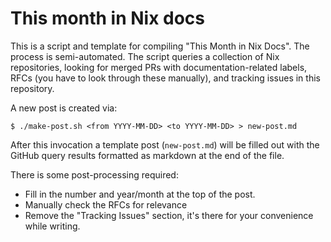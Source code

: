 # This month in Nix docs
This is a script and template for compiling "This Month in Nix Docs". The process is semi-automated. The script queries a collection of Nix repositories, looking for merged PRs with documentation-related labels, RFCs (you have to look through these manually), and tracking issues in this repository.

A new post is created via:
```
$ ./make-post.sh <from YYYY-MM-DD> <to YYYY-MM-DD> > new-post.md
```

After this invocation a template post (`new-post.md`) will be filled out with the GitHub query results formatted as markdown at the end of the file.

There is some post-processing required:
- Fill in the number and year/month at the top of the post.
- Manually check the RFCs for relevance
- Remove the "Tracking Issues" section, it's there for your convenience while writing.

